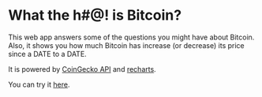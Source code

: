 # What the h#@! is Bitcoin?

This web app answers some of the questions you might have about Bitcoin. Also, it shows you how much Bitcoin has increase (or decrease) its price since a DATE to a DATE.

It is powered by [CoinGecko API](https://www.coingecko.com/en/api) and [recharts](https://recharts.org/en-US/).

You can try it [here]().
